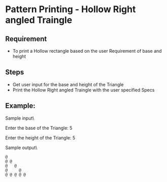 # Pattern Printing - Hollow Right angled Traingle 

## Requirement
- To print a Hollow rectangle based on the user Requirement of  base and height

## Steps
- Get user input for the base and height of the Triangle 
- Print the Hollow Right angled Traingle with the user specified Specs

## Example:
Sample input\

Enter the base of the Triangle: 5 

Enter the height of the Triangle: 5

Sample output\

```
@
@ @
@   @
@     @
@ @ @ @ @
```





